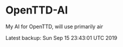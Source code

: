 # OpenTTD-AI
My AI for OpenTTD, will use primarily air

Latest backup: Sun Sep 15 23:43:01 UTC 2019
